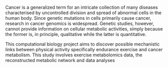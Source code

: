 Cancer is a generalized term for an intricate collection of many diseases characterised by uncontrolled division and spread of abnormal cells in the human body. Since genetic mutations in cells primarily cause cancer, research in cancer genomics is widespread. 
Genetic studies, however, cannot provide information on cellular metabolic activities, simply because the former is, in principle, qualitative while the latter is quantitative. 

This computational biology project aims to discover possible mechanistic links between physical activity specifically endurance exercise and cancer metabolism. This study involves exercise metabolomics data, the reconstructed metabolic network and data analyses
